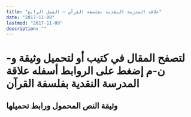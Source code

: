 ```yaml
---
title: "علاقة المدرسة النقدية بفلسفة القرآن – الفصل الرابع"
date: "2017-11-09"
lastmod: "2017-11-09"
description: ""
---
```

# **لتصفح المقال في كتيب أو لتحميل وثيقة و-ن-م إضغط على الروابط أسفله** **علاقة المدرسة النقدية بفلسفة القرآن**

## وثيقة النص المحمول ورابط تحميلها

###